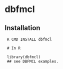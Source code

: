 # dbfmcl

## Installation

     R CMD INSTALL dbfmcl
     
     # In R
     
     library(dbfmcl)
     ## see DBFMCL examples.
